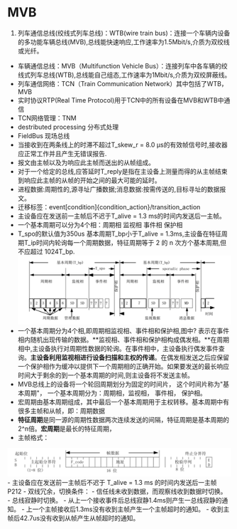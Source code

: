 # MVB

  1. 列车通信总线(绞线式列车总线)：WTB(wire train bus)：连接一个车辆内设备的多功能车辆总线(MVB),总线能快速响应,工作速率为1.5Mbit/s,介质为双绞线或光纤。
  - 车辆通信总线：MVB（Multifunction Vehicle Bus）：连接列车中各车辆的绞线式列车总线(WTB),总线能自己组态,工作速率为1Mbit/s,介质为双绞屏蔽线。
  - 列车通信网络：TCN（Train Communication Network）其中包括了WTB，MVB
  - 实时协议RTP(Real Time Protocol)用于TCN中的所有设备在MVB和WTB中通信
  - TCN网络管理：TNM
  - destributed processing 分布式处理
  - FieldBus 现场总线
  - 当接收到在两条线上的时滞不超过T_skew_r = 8.0 μs的有效帧信号时,接收器应正常工作并且产生无错误报告.
  - 报文由主帧以及为响应此主帧而送出的从帧组成。
  - 对于一个给定的总线,应答延时T_reply是指在主设备上测量而得的从主帧结束到响应此主帧的从帧的开始之间的最大可能的延时。
  - 进程数据:周期性的,源寻址广播数据;消息数据:按需传送的,目标寻址的数据报文。
  - 迁移标签：event[condition]{condition_action}/transition_action
  - 主设备应在发送前一主帧后不迟于T_alive = 1.3 ms的时间内发送后一主帧。
  -  一个基本周期可以分为4个相：周期相 监视相 事件相 保护相 
  - T_spo的默认值为350us 基本周期T_bp小于T_alive = 1.3ms,主设备在特征周期T_ip时间内轮询每一个周期数据，特征周期等于 2 的 n 次方个基本周期,但不应超过 1024T_bp.
  ![](1.png)
  - 一个基本周期分为4个相,即周期相监视相、事件相和保护相,图中? 表示在事件相内随机出现传输的数据。**监视相、事件相和保护相构成偶发相。**在周期相中,主设备执行对周期性数据的轮询。在事件相中，主设备执行偶发事件查询。**主设备利用监视相进行设备扫描和主权的传递**。在偶发相发送之后应保留一个保护相作为缓冲以提供下一个周期相的正确开始。如果要发送的最长响应时间大于剩余的到一个基本周期的时间,则主设备将不发送主帧。
  - MVB总线上的设备将一个轮回周期划分为固定的时间片， 这个时间片称为"基本周期"， 一个基本周期分为：周期相，监视相， 事件相， 保护相。
  - 宏周期由基本周期组成，其中最后一个基本周期用于主权转移。基本周期中有很多主帧和从帧，即：周期数据
  - **特征周期**是同一源的周期性数据两次连续发送的间隔，特征周期是基本周期的2^n倍。**宏周期**是最长的特征周期，
  - 主帧格式：  
  <img src="主帧格式.png" width="600">
  - 主设备应在发送前一主帧后不迟于 T_alive = 1.3 ms 的时间内发送后一主帧 P212
  - 双线冗余，切换条件：
  	- 信任线未收到数据，而观察线收到数据时切换。
  	- 总线寂静时切换。
  	- 从上一个接收事件后总线寂静1.4ms则产生一总线寂静的通知。
  	- 上一个主帧接收后1.3ms没有收到主帧产生一个主帧超时的通知。
  	- 收到主帧后42.7us没有收到从帧产生从帧超时的通知。